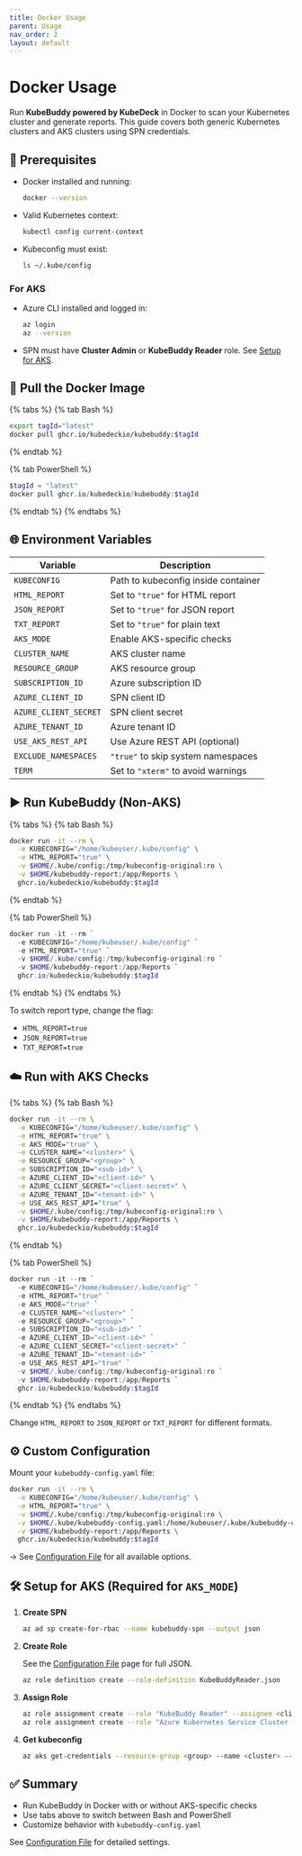 ```yaml
---
title: Docker Usage
parent: Usage
nav_order: 2
layout: default
---
```


# Docker Usage

Run **KubeBuddy powered by KubeDeck** in Docker to scan your Kubernetes cluster and generate reports. This guide covers both generic Kubernetes clusters and AKS clusters using SPN credentials.


## 🔧 Prerequisites

- Docker installed and running:
  ```bash
  docker --version
  ```

- Valid Kubernetes context:
  ```bash
  kubectl config current-context
  ```

- Kubeconfig must exist:
  ```bash
  ls ~/.kube/config
  ```

### For AKS

- Azure CLI installed and logged in:
  ```bash
  az login
  az --version
  ```

- SPN must have **Cluster Admin** or **KubeBuddy Reader** role. See [Setup for AKS](#setup-for-aks-required-for-aks_mode).


## 🐳 Pull the Docker Image

{% tabs %}
{% tab Bash %}
```bash
export tagId="latest"
docker pull ghcr.io/kubedeckio/kubebuddy:$tagId
```
{% endtab %}

{% tab PowerShell %}
```powershell
$tagId = "latest"
docker pull ghcr.io/kubedeckio/kubebuddy:$tagId
```
{% endtab %}
{% endtabs %}


## 🌐 Environment Variables

| Variable              | Description                          |
|-----------------------|--------------------------------------|
| `KUBECONFIG`          | Path to kubeconfig inside container  |
| `HTML_REPORT`         | Set to `"true"` for HTML report      |
| `JSON_REPORT`         | Set to `"true"` for JSON report      |
| `TXT_REPORT`          | Set to `"true"` for plain text       |
| `AKS_MODE`            | Enable AKS-specific checks           |
| `CLUSTER_NAME`        | AKS cluster name                     |
| `RESOURCE_GROUP`      | AKS resource group                   |
| `SUBSCRIPTION_ID`     | Azure subscription ID                |
| `AZURE_CLIENT_ID`     | SPN client ID                        |
| `AZURE_CLIENT_SECRET` | SPN client secret                    |
| `AZURE_TENANT_ID`     | Azure tenant ID                      |
| `USE_AKS_REST_API`    | Use Azure REST API (optional)        |
| `EXCLUDE_NAMESPACES`  | `"true"` to skip system namespaces   |
| `TERM`                | Set to `"xterm"` to avoid warnings   |


## ▶️ Run KubeBuddy (Non-AKS)

{% tabs %}
{% tab Bash %}
```bash
docker run -it --rm \
  -e KUBECONFIG="/home/kubeuser/.kube/config" \
  -e HTML_REPORT="true" \
  -v $HOME/.kube/config:/tmp/kubeconfig-original:ro \
  -v $HOME/kubebuddy-report:/app/Reports \
  ghcr.io/kubedeckio/kubebuddy:$tagId
```
{% endtab %}

{% tab PowerShell %}
```powershell
docker run -it --rm `
  -e KUBECONFIG="/home/kubeuser/.kube/config" `
  -e HTML_REPORT="true" `
  -v $HOME/.kube/config:/tmp/kubeconfig-original:ro `
  -v $HOME/kubebuddy-report:/app/Reports `
  ghcr.io/kubedeckio/kubebuddy:$tagId
```
{% endtab %}
{% endtabs %}

To switch report type, change the flag:

- `HTML_REPORT=true`
- `JSON_REPORT=true`
- `TXT_REPORT=true`


## ☁️ Run with AKS Checks

{% tabs %}
{% tab Bash %}
```bash
docker run -it --rm \
  -e KUBECONFIG="/home/kubeuser/.kube/config" \
  -e HTML_REPORT="true" \
  -e AKS_MODE="true" \
  -e CLUSTER_NAME="<cluster>" \
  -e RESOURCE_GROUP="<group>" \
  -e SUBSCRIPTION_ID="<sub-id>" \
  -e AZURE_CLIENT_ID="<client-id>" \
  -e AZURE_CLIENT_SECRET="<client-secret>" \
  -e AZURE_TENANT_ID="<tenant-id>" \
  -e USE_AKS_REST_API="true" \
  -v $HOME/.kube/config:/tmp/kubeconfig-original:ro \
  -v $HOME/kubebuddy-report:/app/Reports \
  ghcr.io/kubedeckio/kubebuddy:$tagId
```
{% endtab %}

{% tab PowerShell %}
```powershell
docker run -it --rm `
  -e KUBECONFIG="/home/kubeuser/.kube/config" `
  -e HTML_REPORT="true" `
  -e AKS_MODE="true" `
  -e CLUSTER_NAME="<cluster>" `
  -e RESOURCE_GROUP="<group>" `
  -e SUBSCRIPTION_ID="<sub-id>" `
  -e AZURE_CLIENT_ID="<client-id>" `
  -e AZURE_CLIENT_SECRET="<client-secret>" `
  -e AZURE_TENANT_ID="<tenant-id>" `
  -e USE_AKS_REST_API="true" `
  -v $HOME/.kube/config:/tmp/kubeconfig-original:ro `
  -v $HOME/kubebuddy-report:/app/Reports `
  ghcr.io/kubedeckio/kubebuddy:$tagId
```
{% endtab %}
{% endtabs %}

Change `HTML_REPORT` to `JSON_REPORT` or `TXT_REPORT` for different formats.


## ⚙️ Custom Configuration

Mount your `kubebuddy-config.yaml` file:

```bash
docker run -it --rm \
  -e KUBECONFIG="/home/kubeuser/.kube/config" \
  -e HTML_REPORT="true" \
  -v $HOME/.kube/config:/tmp/kubeconfig-original:ro \
  -v $HOME/.kube/kubebuddy-config.yaml:/home/kubeuser/.kube/kubebuddy-config.yaml:ro \
  -v $HOME/kubebuddy-report:/app/Reports \
  ghcr.io/kubedeckio/kubebuddy:$tagId
```

→ See [Configuration File](./kubebuddy-config.md) for all available options.


## 🛠️ Setup for AKS (Required for `AKS_MODE`)

1. **Create SPN**
   ```bash
   az ad sp create-for-rbac --name kubebuddy-spn --output json
   ```

2. **Create Role**

   See the [Configuration File](./kubebuddy-config.md#2-create-the-kubebuddy-reader-role) page for full JSON.

   ```bash
   az role definition create --role-definition KubeBuddyReader.json
   ```

3. **Assign Role**

   ```bash
   az role assignment create --role "KubeBuddy Reader" --assignee <client-id> --scope <aks-id>
   az role assignment create --role "Azure Kubernetes Service Cluster User Role" --assignee <client-id> --scope <aks-id>
   ```

4. **Get kubeconfig**

   ```bash
   az aks get-credentials --resource-group <group> --name <cluster> --subscription <sub-id>
   ```


## ✅ Summary

- Run KubeBuddy in Docker with or without AKS-specific checks
- Use tabs above to switch between Bash and PowerShell
- Customize behavior with `kubebuddy-config.yaml`

See [Configuration File](./kubebuddy-config.md) for detailed settings.
```